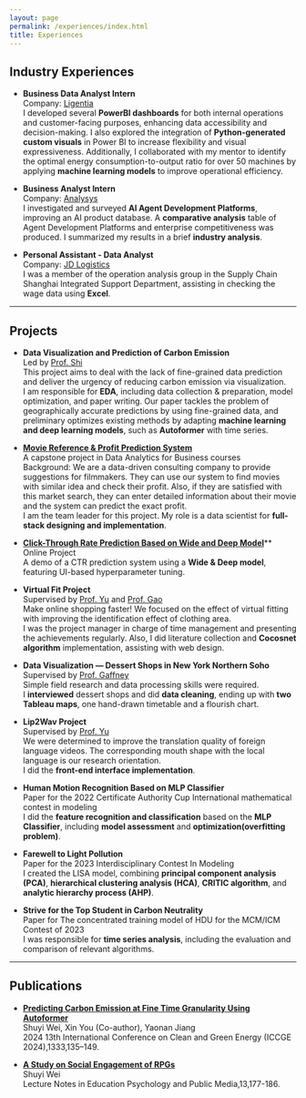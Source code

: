 ```yaml
---
layout: page
permalink: /experiences/index.html
title: Experiences
---
```


## Industry Experiences

- **Business Data Analyst Intern**<br>Company: [Ligentia](https://ligentia.com/)<br>I developed several **PowerBI dashboards** for both internal operations and customer-facing purposes, enhancing data accessibility and decision-making. I also explored the integration of **Python-generated custom visuals** in Power BI to increase flexibility and visual expressiveness. Additionally, I collaborated with my mentor to identify the optimal energy consumption-to-output ratio for over 50 machines by applying **machine learning models** to improve operational efficiency.<br>

- **Business Analyst Intern**<br>Company: [Analysys](https://www.analysys.cn/)<br>I investigated and surveyed **AI Agent Development Platforms**, improving an AI product database. A **comparative analysis** table of Agent Development Platforms and enterprise competitiveness was produced. I summarized my results in a brief **industry analysis**.<br>

- **Personal Assistant - Data Analyst**<br>Company: [JD Logistics](https://www.jdl.com/en/profile)<br>I was a member of the operation analysis group in the Supply Chain Shanghai Integrated Support Department, assisting in checking the wage data using **Excel**.<br>


---


## Projects

- **Data Visualization and Prediction of Carbon Emission**<br>Led by [Prof. Shi](https://faculty.hdu.edu.cn/jsjxy/sxy2/main.htm)<br>This project aims to deal with the lack of fine-grained data prediction and deliver the urgency of reducing carbon emission via visualization.<br>I am responsible for **EDA**, including data collection & preparation, model optimization, and paper writing. Our paper tackles the problem of geographically accurate predictions by using fine-grained data, and preliminary optimizes existing methods by adapting **machine learning and deep learning models**, such as **Autoformer** with time series.<br>

- [**Movie Reference & Profit Prediction System**](https://huggingface.co/spaces/Evie25/recommendation_system)<br>A capstone project in Data Analytics for Business courses<br>Background: We are a data-driven consulting company to provide suggestions for filmmakers. They can use our system to find movies with similar idea and check their profit. Also, if they are satisfied with this market search, they can enter detailed information about their movie and the system can predict the exact profit.<br>I am the team leader for this project. My role is a data scientist for **full-stack designing and implementation**.<br>

- [**Click-Through Rate Prediction Based on Wide and Deep Model**](https://huggingface.co/spaces/Evie25/CTR_Prediction)**<br>Online Project<br>A demo of a CTR prediction system using a **Wide & Deep model**, featuring UI-based hyperparameter tuning.<br>

- **Virtual Fit Project**<br>Supervised by [Prof. Yu](https://computer.hdu.edu.cn/2021/1217/c6770a140242/page.htm) and [Prof. Gao](https://hz.xidian.edu.cn/info/1286/5200.htm)<br>Make online shopping faster! We focused on the effect of virtual fitting with improving the identification effect of clothing area.<br>I was the project manager in charge of time management and presenting the achievements regularly. Also, I did literature collection and **Cocosnet algorithm** implementation, assisting with web design.<br>

- **Data Visualization — Dessert Shops in New York Northern Soho**<br>Supervised by [Prof. Gaffney](https://www.sps.nyu.edu/homepage/academics/faculty-directory/20072-christopher-t-gaffney.html#about20072)<br>Simple field research and data processing skills were required.<br>I **interviewed** dessert shops and did **data cleaning**, ending up with **two Tableau maps**, one hand-drawn timetable and a flourish chart.<br>

- **Lip2Wav Project**<br>Supervised by [Prof. Yu](https://computer.hdu.edu.cn/2021/1217/c6770a140242/page.htm)<br>We were determined to improve the translation quality of foreign language videos. The corresponding mouth shape with the local language is our research orientation.<br>I did the **front-end interface implementation**.<br>

- **Human Motion Recognition Based on MLP Classifier**<br>Paper for the 2022 Certificate Authority Cup International mathematical contest in modeling<br>I did the **feature recognition and classification** based on the **MLP Classifier**, including **model assessment** and **optimization(overfitting problem)**.<br>

- **Farewell to Light Pollution**<br>Paper for the 2023 Interdisciplinary Contest In Modeling<br>I created the LISA model, combining **principal component analysis (PCA)**, **hierarchical clustering analysis (HCA)**, **CRITIC algorithm**, and **analytic hierarchy process (AHP)**.<br>

- **Strive for the Top Student in Carbon Neutrality**<br>Paper for The concentrated training model of HDU for the MCM/ICM Contest of 2023<br>I was responsible for **time series analysis**, including the evaluation and comparison of relevant algorithms.<br>


---

## Publications

- [**Predicting Carbon Emission at Fine Time Granularity Using Autoformer**](https://link.springer.com/chapter/10.1007/978-981-96-1812-5_13)<br>Shuyi Wei, Xin You (Co-author), Yaonan Jiang<br>2024 13th International Conference on Clean and Green Energy (ICCGE 2024),1333,135–149. <br>

- [**A Study on Social Engagement of RPGs**](https://doi.org/10.54254/2753-7048/13/20230879)<br>Shuyi Wei<br>Lecture Notes in Education Psychology and Public 
Media,13,177-186. <br>



